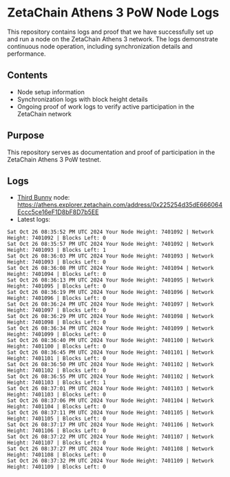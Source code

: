 # ZetaChain Athens 3 PoW Node Logs
This repository contains logs and proof that we have successfully set up and run a node on the ZetaChain Athens 3 network. The logs demonstrate continuous node operation, including synchronization details and performance.

## Contents
- Node setup information
- Synchronization logs with block height details
- Ongoing proof of work logs to verify active participation in the ZetaChain network

## Purpose
This repository serves as documentation and proof of participation in the ZetaChain Athens 3 PoW testnet.

## Logs

- [Third Bunny](https://thirdbunny.xyz/) node: https://athens.explorer.zetachain.com/address/0x225254d35dE666064Eccc5ce16eF1D8bF8D7b5EE
- Latest logs:
```
Sat Oct 26 08:35:52 PM UTC 2024 Your Node Height: 7401092 | Network Height: 7401092 | Blocks Left: 0
Sat Oct 26 08:35:57 PM UTC 2024 Your Node Height: 7401092 | Network Height: 7401093 | Blocks Left: 1
Sat Oct 26 08:36:03 PM UTC 2024 Your Node Height: 7401093 | Network Height: 7401093 | Blocks Left: 0
Sat Oct 26 08:36:08 PM UTC 2024 Your Node Height: 7401094 | Network Height: 7401094 | Blocks Left: 0
Sat Oct 26 08:36:13 PM UTC 2024 Your Node Height: 7401095 | Network Height: 7401095 | Blocks Left: 0
Sat Oct 26 08:36:19 PM UTC 2024 Your Node Height: 7401096 | Network Height: 7401096 | Blocks Left: 0
Sat Oct 26 08:36:24 PM UTC 2024 Your Node Height: 7401097 | Network Height: 7401097 | Blocks Left: 0
Sat Oct 26 08:36:29 PM UTC 2024 Your Node Height: 7401098 | Network Height: 7401098 | Blocks Left: 0
Sat Oct 26 08:36:34 PM UTC 2024 Your Node Height: 7401099 | Network Height: 7401099 | Blocks Left: 0
Sat Oct 26 08:36:40 PM UTC 2024 Your Node Height: 7401100 | Network Height: 7401100 | Blocks Left: 0
Sat Oct 26 08:36:45 PM UTC 2024 Your Node Height: 7401101 | Network Height: 7401101 | Blocks Left: 0
Sat Oct 26 08:36:50 PM UTC 2024 Your Node Height: 7401102 | Network Height: 7401102 | Blocks Left: 0
Sat Oct 26 08:36:55 PM UTC 2024 Your Node Height: 7401102 | Network Height: 7401103 | Blocks Left: 1
Sat Oct 26 08:37:01 PM UTC 2024 Your Node Height: 7401103 | Network Height: 7401103 | Blocks Left: 0
Sat Oct 26 08:37:06 PM UTC 2024 Your Node Height: 7401104 | Network Height: 7401104 | Blocks Left: 0
Sat Oct 26 08:37:11 PM UTC 2024 Your Node Height: 7401105 | Network Height: 7401105 | Blocks Left: 0
Sat Oct 26 08:37:17 PM UTC 2024 Your Node Height: 7401106 | Network Height: 7401106 | Blocks Left: 0
Sat Oct 26 08:37:22 PM UTC 2024 Your Node Height: 7401107 | Network Height: 7401107 | Blocks Left: 0
Sat Oct 26 08:37:27 PM UTC 2024 Your Node Height: 7401108 | Network Height: 7401108 | Blocks Left: 0
Sat Oct 26 08:37:32 PM UTC 2024 Your Node Height: 7401109 | Network Height: 7401109 | Blocks Left: 0
```
